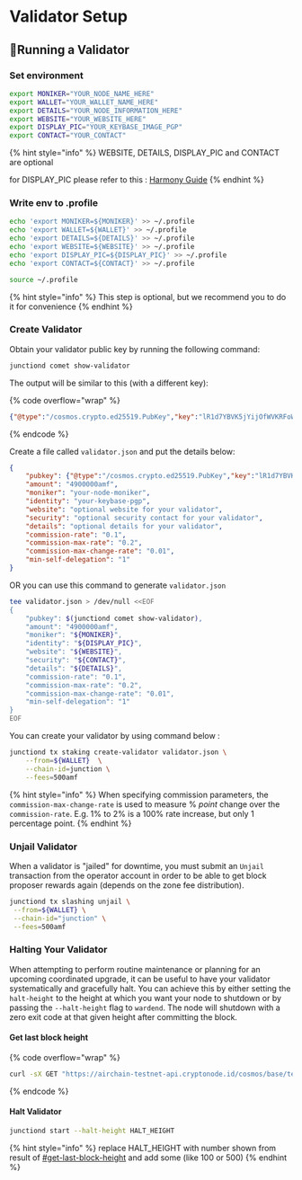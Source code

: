 # Validator Setup

## 📶Running a Validator

### Set environment

```bash
export MONIKER="YOUR_NODE_NAME_HERE"
export WALLET="YOUR_WALLET_NAME_HERE"
export DETAILS="YOUR_NODE_INFORMATION_HERE"
export WEBSITE="YOUR_WEBSITE_HERE"
export DISPLAY_PIC="YOUR_KEYBASE_IMAGE_PGP"
export CONTACT="YOUR_CONTACT"
```

{% hint style="info" %}
WEBSITE, DETAILS, DISPLAY\_PIC and CONTACT are optional

for DISPLAY\_PIC please refer to this : [Harmony Guide](https://docs.harmony.one/home/network/validators/managing-a-validator/adding-a-validator-logo)
{% endhint %}

### Write env to .profile

```bash
echo 'export MONIKER=${MONIKER}' >> ~/.profile
echo 'export WALLET=${WALLET}' >> ~/.profile
echo 'export DETAILS=${DETAILS}' >> ~/.profile
echo 'export WEBSITE=${WEBSITE}' >> ~/.profile
echo 'export DISPLAY_PIC=${DISPLAY_PIC}' >> ~/.profile
echo 'export CONTACT=${CONTACT}' >> ~/.profile

source ~/.profile
```

{% hint style="info" %}
This step is optional, but we recommend you to do it for convenience
{% endhint %}

### Create Validator

Obtain your validator public key by running the following command:

```sh
junctiond comet show-validator
```

The output will be similar to this (with a different key):

{% code overflow="wrap" %}
```json
{"@type":"/cosmos.crypto.ed25519.PubKey","key":"lR1d7YBVK5jYijOfWVKRFoWCsS4dg3kagT7LB9GnG8I="}
```
{% endcode %}

Create a file called `validator.json` and put the details below:

```json
{    
    "pubkey": {"@type":"/cosmos.crypto.ed25519.PubKey","key":"lR1d7YBVK5jYijOfWVKRFoWCsS4dg3kagT7LB9GnG8I="},
    "amount": "4900000amf",
    "moniker": "your-node-moniker",
    "identity": "your-keybase-pgp",
    "website": "optional website for your validator",
    "security": "optional security contact for your validator",
    "details": "optional details for your validator",
    "commission-rate": "0.1",
    "commission-max-rate": "0.2",
    "commission-max-change-rate": "0.01",
    "min-self-delegation": "1"
}
```

OR you can use this command to generate `validator.json`

```sh
tee validator.json > /dev/null <<EOF
{
    "pubkey": $(junctiond comet show-validator),
    "amount": "4900000amf",
    "moniker": "${MONIKER}",
    "identity": "${DISPLAY_PIC}",
    "website": "${WEBSITE}",
    "security": "${CONTACT}",
    "details": "${DETAILS}",
    "commission-rate": "0.1",
    "commission-max-rate": "0.2",
    "commission-max-change-rate": "0.01",
    "min-self-delegation": "1"
}
EOF
```

You can create your validator by using command below :

```bash
junctiond tx staking create-validator validator.json \
    --from=${WALLET}  \
    --chain-id=junction \
    --fees=500amf
```

{% hint style="info" %}
When specifying commission parameters, the `commission-max-change-rate` is used to measure % _point_ change over the `commission-rate`. E.g. 1% to 2% is a 100% rate increase, but only 1 percentage point.
{% endhint %}

### Unjail Validator

When a validator is "jailed" for downtime, you must submit an `Unjail` transaction from the operator account in order to be able to get block proposer rewards again (depends on the zone fee distribution).

```bash
junctiond tx slashing unjail \
 --from=${WALLET} \
 --chain-id="junction" \
 --fees=500amf
```

### Halting Your Validator

When attempting to perform routine maintenance or planning for an upcoming coordinated upgrade, it can be useful to have your validator systematically and gracefully halt. You can achieve this by either setting the `halt-height` to the height at which you want your node to shutdown or by passing the `--halt-height` flag to `wardend`. The node will shutdown with a zero exit code at that given height after committing the block.

#### Get last block height

{% code overflow="wrap" %}
```sh
curl -sX GET "https://airchain-testnet-api.cryptonode.id/cosmos/base/tendermint/v1beta1/blocks/latest" -H  "accept: application/json" | jq '.block.last_commit.height'
```
{% endcode %}

#### Halt Validator

```sh
junctiond start --halt-height HALT_HEIGHT
```

{% hint style="info" %}
replace HALT\_HEIGHT  with number shown from result of [#get-last-block-height](validator-setup.md#get-last-block-height "mention") and add some (like 100 or 500)
{% endhint %}
